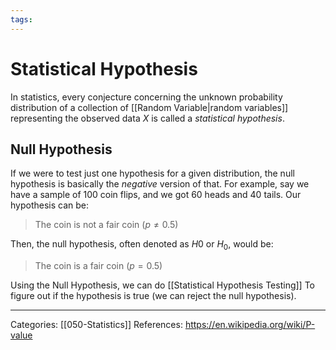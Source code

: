 ```yaml
---
tags:
---
```

# Statistical Hypothesis
In statistics, every conjecture concerning the unknown probability distribution of a collection of [[Random Variable|random variables]] representing the observed data $X$ is called a _statistical hypothesis_. 

## Null Hypothesis
If we were to test just one hypothesis for a given distribution, the null hypothesis is basically the _negative_ version of that. For example, say we have a sample of 100 coin flips, and we got 60 heads and 40 tails. Our hypothesis can be:

> The coin is not a fair coin ($p\neq 0.5$)

Then, the null hypothesis, often denoted as $H0$ or $H_0$, would be:
> The coin is a fair coin ($p=0.5$)

Using the Null Hypothesis, we can do [[Statistical Hypothesis Testing]] To figure out if the hypothesis is true (we can reject the null hypothesis).

---
Categories: [[050-Statistics]]
References:
https://en.wikipedia.org/wiki/P-value
